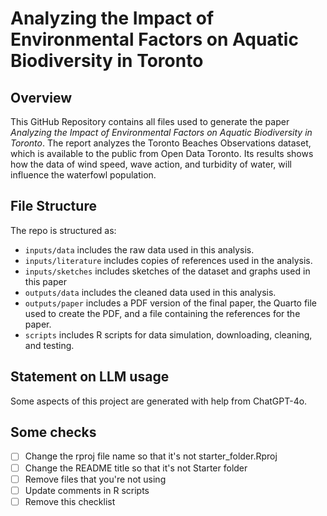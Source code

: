 # Analyzing the Impact of Environmental Factors on Aquatic Biodiversity in Toronto

## Overview

This GitHub Repository contains all files used to generate the paper *Analyzing the Impact of Environmental Factors on Aquatic Biodiversity in Toronto*. The report analyzes the Toronto Beaches Observations dataset, which is available to the public from Open Data Toronto. Its results shows how the data of wind speed, wave action, and turbidity of water, will influence the waterfowl population. 


## File Structure

The repo is structured as:

-   `inputs/data` includes the raw data used in this analysis.
-   `inputs/literature` includes copies of references used in the analysis.
-   `inputs/sketches` includes sketches of the dataset and graphs used in this paper
-   `outputs/data` includes the cleaned data used in this analysis.
-   `outputs/paper` includes a PDF version of the final paper, the Quarto file used to create the PDF, and a file containing the references for the paper.
-   `scripts` includes R scripts for data simulation, downloading, cleaning, and testing.


## Statement on LLM usage

Some aspects of this project are generated with help from ChatGPT-4o.


## Some checks

- [ ] Change the rproj file name so that it's not starter_folder.Rproj
- [ ] Change the README title so that it's not Starter folder
- [ ] Remove files that you're not using
- [ ] Update comments in R scripts
- [ ] Remove this checklist